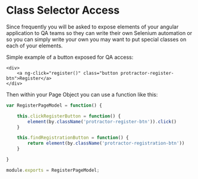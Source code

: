 Class Selector Access
=====================

Since frequently you will be asked to expose elements of your angular application to QA teams so they
can write their own Selenium automation or so you can simply write your own you may want to put special
classes on each of your elements.

Simple example of a button exposed for QA access:

```
<div>
    <a ng-click="register()" class="button protractor-register-btn">Register</a>
</div>
```

Then within your Page Object you can use a function like this:

```javascript
var RegisterPageModel = function() {

    this.clickRegisterButton = function() {
        element(by.className('protractor-register-btn')).click()
    }

    this.findRegistrationButton = function() {
        return element(by.className('protractor-registration-btn'))
    }

}

module.exports = RegisterPageModel;
```